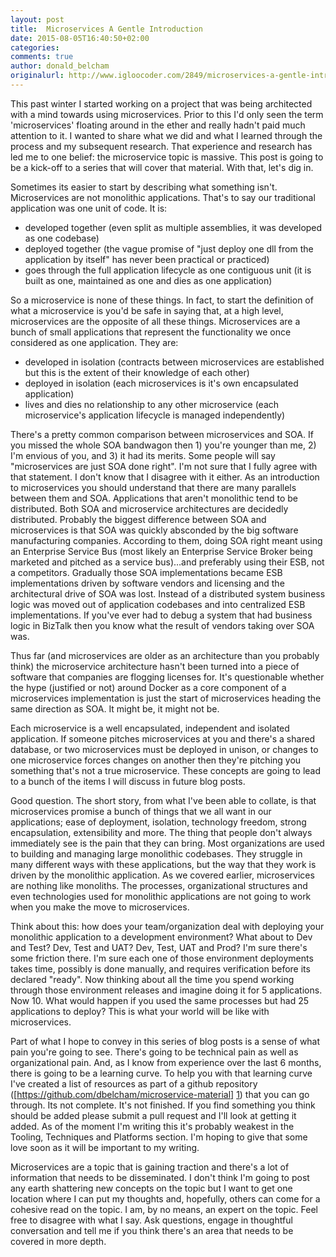 ```yaml
---
layout: post
title:  Microservices A Gentle Introduction
date: 2015-08-05T16:40:50+02:00
categories:
comments: true
author: donald_belcham
originalurl: http://www.igloocoder.com/2849/microservices-a-gentle-introduction
---
```


This past winter I started working on a project that was being architected with a mind towards using microservices. Prior to this I'd only seen the term 'microservices' floating around in the ether and really hadn't paid much attention to it. I wanted to share what we did and what I learned through the process and my subsequent research. That experience and research has led me to one belief: the microservice topic is massive. This post is going to be a kick-off to a series that will cover that material. With that, let's dig in.

Sometimes its easier to start by describing what something isn't. Microservices are not monolithic applications. That's to say our traditional application was one unit of code. It is:

* developed together (even split as multiple assemblies, it was developed as one codebase)
* deployed together (the vague promise of "just deploy one dll from the application by itself" has never been practical or practiced)
* goes through the full application lifecycle as one contiguous unit (it is built as one, maintained as one and dies as one application)

So a microservice is none of these things. In fact, to start the definition of what a microservice is you'd be safe in saying that, at a high level, microservices are the opposite of all these things. Microservices are a bunch of small applications that represent the functionality we once considered as one application. They are:

* developed in isolation (contracts between microservices are established but this is the extent of their knowledge of each other)
* deployed in isolation (each microservices is it's own encapsulated application)
* lives and dies no relationship to any other microservice (each microservice's application lifecycle is managed independently)

There's a pretty common comparison between microservices and SOA. If you missed the whole SOA bandwagon then 1) you're younger than me, 2) I'm envious of you, and 3) it had its merits. Some people will say "microservices are just SOA done right". I'm not sure that I fully agree with that statement. I don't know that I disagree with it either. As an introduction to microservices you should understand that there are many parallels between them and SOA. Applications that aren't monolithic tend to be distributed. Both SOA and microservice architectures are decidedly distributed. Probably the biggest difference between SOA and microservices is that SOA was quickly absconded by the big software manufacturing companies. According to them, doing SOA right meant using an Enterprise Service Bus (most likely an Enterprise Service Broker being marketed and pitched as a service bus)…and preferably using their ESB, not a competitors. Gradually those SOA implementations became ESB implementations driven by software vendors and licensing and the architectural drive of SOA was lost. Instead of a distributed system business logic was moved out of application codebases and into centralized ESB implementations. If you've ever had to debug a system that had business logic in BizTalk then you know what the result of vendors taking over SOA was.

Thus far (and microservices are older as an architecture than you probably think) the microservice architecture hasn't been turned into a piece of software that companies are flogging licenses for. It's questionable whether the hype (justified or not) around Docker as a core component of a microservices implementation is just the start of microservices heading the same direction as SOA. It might be, it might not be.

Each microservice is a well encapsulated, independent and isolated application. If someone pitches microservices at you and there's a shared database, or two microservices must be deployed in unison, or changes to one microservice forces changes on another then they're pitching you something that's not a true microservice. These concepts are going to lead to a bunch of the items I will discuss in future blog posts.

Good question. The short story, from what I've been able to collate, is that microservices promise a bunch of things that we all want in our applications; ease of deployment, isolation, technology freedom, strong encapsulation, extensibility and more. The thing that people don't always immediately see is the pain that they can bring. Most organizations are used to building and managing large monolithic codebases. They struggle in many different ways with these applications, but the way that they work is driven by the monolithic application. As we covered earlier, microservices are nothing like monoliths. The processes, organizational structures and even technologies used for monolithic applications are not going to work when you make the move to microservices.

Think about this: how does your team/organization deal with deploying your monolithic application to a development environment? What about to Dev and Test? Dev, Test and UAT? Dev, Test, UAT and Prod? I'm sure there's some friction there. I'm sure each one of those environment deployments takes time, possibly is done manually, and requires verification before its declared "ready". Now thinking about all the time you spend working through those environment releases and imagine doing it for 5 applications. Now 10. What would happen if you used the same processes but had 25 applications to deploy? This is what your world will be like with microservices.

Part of what I hope to convey in this series of blog posts is a sense of what pain you're going to see. There's going to be technical pain as well as organizational pain. And, as I know from experience over the last 6 months, there is going to be a learning curve. To help you with that learning curve I've created a list of resources as part of a github repository ([https://github.com/dbelcham/microservice-material] [1]) that you can go through. Its not complete. It's not finished. If you find something you think should be added please submit a pull request and I'll look at getting it added. As of the moment I'm writing this it's probably weakest in the Tooling, Techniques and Platforms section. I'm hoping to give that some love soon as it will be important to my writing.

Microservices are a topic that is gaining traction and there's a lot of information that needs to be disseminated. I don't think I'm going to post any earth shattering new concepts on the topic but I want to get one location where I can put my thoughts and, hopefully, others can come for a cohesive read on the topic. I am, by no means, an expert on the topic. Feel free to disagree with what I say. Ask questions, engage in thoughtful conversation and tell me if you think there's an area that needs to be covered in more depth. 

[1]: https://github.com/dbelcham/microservice-material